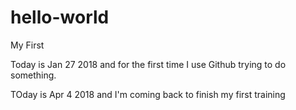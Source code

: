 # hello-world
My First

Today is Jan 27 2018 and for the first time I use Github trying to do something.

TOday is Apr 4 2018 and I'm coming back to finish my first training
